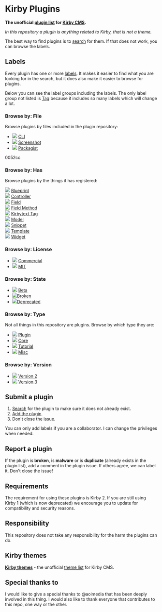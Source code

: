 # Kirby Plugins

**The unofficial **[plugin list](https://github.com/jenstornell/kirby-plugins/issues)** for [Kirby CMS](https://getkirby.com/).**

*In this repository a plugin is anything related to Kirby, that is not a theme.*

The best way to find plugins is to [search](https://github.com/jenstornell/kirby-plugins/issues) for them. If that does not work, you can browse the labels.

## Labels

Every plugin has one or more [labels](https://github.com/jenstornell/kirby-plugins/labels). It makes it easier to find what you are looking for in the search, but it does also make it easier to browse for plugins.

Below you can see the label groups including the labels. The only label group not listed is [Tag](https://github.com/jenstornell/kirby-plugins/labels?utf8=%E2%9C%93&q=Tag%3A+) because it includes so many labels which will change a lot.

### **Browse by:** File

Browse plugins by files included in the plugin repository:

- ![](https://placehold.it/15/eeeeee/000000?text=+) [CLI](https://github.com/jenstornell/kirby-plugins/labels/File%3A%20CLI)
- ![](https://placehold.it/15/eeeeee/000000?text=+) [Screenshot](https://github.com/jenstornell/kirby-plugins/labels/File%3A%20Screenshot)
- ![](https://placehold.it/15/eeeeee/000000?text=+) [Packagist](https://github.com/jenstornell/kirby-plugins/labels/File%3A%20Packagist)

0052cc

### **Browse by:** Has

Browse plugins by the things it has registered:

![](https://placehold.it/15/0052cc/000000?text=+) [Blueprint](https://github.com/jenstornell/kirby-plugins/labels/Has%3A%20blueprint)<br>
![](https://placehold.it/15/0052cc/000000?text=+) [Controller](https://github.com/jenstornell/kirby-plugins/labels/Has%3A%20controller)<br>
![](https://placehold.it/15/0052cc/000000?text=+) [Field](https://github.com/jenstornell/kirby-plugins/labels/Has%3A%20field)<br>
![](https://placehold.it/15/0052cc/000000?text=+) [Field Method](https://github.com/jenstornell/kirby-plugins/labels/Has%3A%20fieldMethod)<br>
![](https://placehold.it/15/0052cc/000000?text=+) [Kirbytext Tag](https://github.com/jenstornell/kirby-plugins/labels/Has%3A%20kirbytextTag)<br>
![](https://placehold.it/15/0052cc/000000?text=+) [Model](https://github.com/jenstornell/kirby-plugins/labels/Has%3A%20model)<br>
![](https://placehold.it/15/0052cc/000000?text=+) [Snippet](https://github.com/jenstornell/kirby-plugins/labels/Has%3A%20snippet)<br>
![](https://placehold.it/15/0052cc/000000?text=+) [Template](https://github.com/jenstornell/kirby-plugins/labels/Has%3A%20template)<br>
![](https://placehold.it/15/0052cc/000000?text=+) [Widget](https://github.com/jenstornell/kirby-plugins/labels/Has%3A%20widget)

### **Browse by:** License

- ![](https://placehold.it/15/c5def5/000000?text=+) [Commercial](https://github.com/jenstornell/kirby-plugins/labels/License%3A%20Commercial)
- ![](https://placehold.it/15/c5def5/000000?text=+) [MIT](https://github.com/jenstornell/kirby-plugins/labels/License%3A%20MIT)

### **Browse by:** State

- ![](https://placehold.it/15/fbca04/000000?text=+) [Beta](https://github.com/jenstornell/kirby-plugins/labels/State%3A%20Beta)
- ![](https://placehold.it/15/fbca04/000000?text=+)[Broken](https://github.com/jenstornell/kirby-plugins/labels/State%3A%20Broken)
- ![](https://placehold.it/15/fbca04/000000?text=+)[Deprecated](https://github.com/jenstornell/kirby-plugins/labels/State%3A%20Deprecated)

### **Browse by:** Type

Not all things in this repository are plugins. Browse by which type they are:

- ![](https://placehold.it/15/000000/000000?text=+) [Plugin](https://github.com/jenstornell/kirby-plugins/labels/Type%3A%20Plugin)
- ![](https://placehold.it/15/000000/000000?text=+) [Core](https://github.com/jenstornell/kirby-plugins/labels/Type%3A%20Core)
- ![](https://placehold.it/15/000000/000000?text=+) [Tutorial](https://github.com/jenstornell/kirby-plugins/labels/Type%3A%20Tutorial)
- ![](https://placehold.it/15/000000/000000?text=+) [Misc](https://github.com/jenstornell/kirby-plugins/labels/Type%3A%20Misc)

### **Browse by:** Version

- ![](https://placehold.it/15/5319e7/000000?text=+) [Version 2](https://github.com/jenstornell/kirby-plugins/labels/Version%3A%202)
- ![](https://placehold.it/15/5319e7/000000?text=+) [Version 3](https://github.com/jenstornell/kirby-plugins/labels/Version%3A%203)

<!--
### Label groups

- [Kirby versions](https://github.com/jenstornell/kirby-plugins/labels?utf8=%E2%9C%93&q=version)
- [Media](https://github.com/jenstornell/kirby-plugins/labels?utf8=%E2%9C%93&q=media)
- [Panel](https://github.com/jenstornell/kirby-plugins/labels?utf8=%E2%9C%93&q=panel)
- [SEO](https://github.com/jenstornell/kirby-plugins/labels?utf8=%E2%9C%93&q=seo)

-->

## Submit a plugin

1. [Search](https://github.com/jenstornell/kirby-plugins/issues) for the plugin to make sure it does not already exist.
1. [Add the plugin](https://github.com/jenstornell/kirby-plugins/issues/new).
1. Don't close the issue.

You can only add labels if you are a collaborator. I can change the privileges when needed.

## Report a plugin

If the plugin is **broken**, is **malware** or is **duplicate** (already exists in the plugin list), add a comment in the plugin issue. If others agree, we can label it. Don't close the issue!

## Requirements

The requirement for using these plugins is Kirby 2. If you are still using Kirby 1 (which is now deprecated) we encourage you to update for compatibility and security reasons.

## Responsibility

This repository does not take any responsibility for the harm the plugins can do. 

## Kirby themes

**[Kirby themes](https://github.com/jenstornell/kirby-themes)** - the unofficial [theme list](https://github.com/jenstornell/kirby-themes/issues) for Kirby CMS.

## Special thanks to

I would like to give a special thanks to @aoimedia that has been deeply involved in this thing. I would also like to thank everyone that contributes to this repo, one way or the other.
